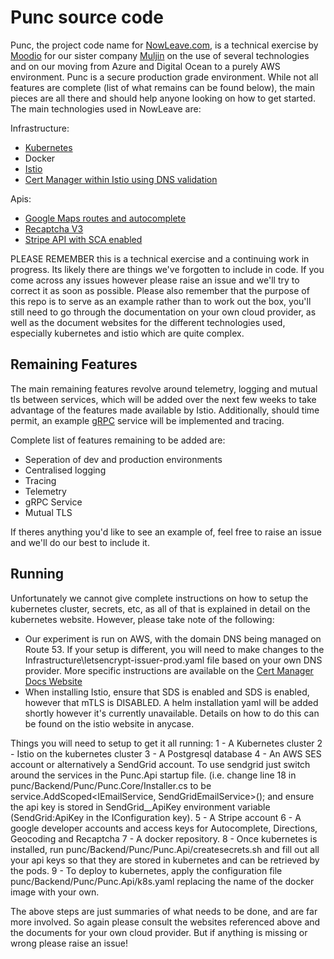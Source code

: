 
# Punc source code
Punc, the project code name for [NowLeave.com](https://www.nowleave.com), is a technical exercise by [Moodio](https://www.moodio.co.uk) for our sister company [Muljin](https://www.muljin.sg) on the use of several technologies and on our moving from Azure and Digital Ocean to a purely AWS environment.
Punc is a secure production grade environment. While not all features are complete (list of what remains can be found below), the main pieces are all there and should help anyone looking on how to get started.
The main technologies used in NowLeave are:

Infrastructure:
 - [Kubernetes](https://kubernetes.io/) 
 - Docker 
 - [Istio](https://istio.io/) 
 - [Cert Manager within Istio using DNS validation](https://docs.cert-manager.io/en/latest/)

Apis:
 - [Google Maps routes and autocomplete](https://developers.google.com/maps/documentation/javascript/places-autocomplete)
 - [Recaptcha V3](https://developers.google.com/recaptcha/docs/v3)
 - [Stripe API with SCA enabled](https://stripe.com)


PLEASE REMEMBER this is a technical exercise and a continuing work in progress. Its likely there are things we've forgotten to include in code. If you come across any issues however please raise an issue and we'll try to correct it as soon as possible. Please also remember that the purpose of this repo is to serve as an example rather than to work out the box, you'll still need to go through the documentation on your own cloud provider, as well as the document websites for the different technologies used, especially kubernetes and istio which are quite complex.

## Remaining Features
The main remaining features revolve around telemetry, logging and mutual tls between services, which will be added over the next few weeks to take advantage of the features made available by Istio. 
Additionally, should time permit, an example [gRPC]() service will be implemented and tracing.

Complete list of features remaining to be added are:

 - Seperation of dev and production environments 
 - Centralised logging
 - Tracing 
 - Telemetry 
 - gRPC Service 
 - Mutual TLS

If theres anything you'd like to see an example of, feel free to raise an issue and we'll do our best to include it.

## Running
Unfortunately we cannot give complete instructions on how to setup the kubernetes cluster, secrets, etc, as all of that is explained in detail on the kubernetes website.
However, please take note of the following:
 - Our experiment is run on AWS, with the domain DNS being managed on Route 53. If your setup is different, you will need to make changes to the Infrastructure\letsencrypt-issuer-prod.yaml file based on your own DNS provider. More specific instructions are available on the [Cert Manager Docs Website](https://docs.cert-manager.io/en/latest/tasks/issuers/setup-acme/dns01/index.html#id1)
 - When installing Istio, ensure that SDS is enabled and SDS is enabled, however that mTLS is DISABLED. A helm installation yaml will be added shortly however it's currently unavailable. Details on how to do this can be found on the istio website in anycase.

Things you will need to setup to get it all running:
1 - A Kubernetes cluster
2 - Istio on the kubernetes cluster
3 - A Postgresql database
4 - An AWS SES account or alternatively a SendGrid account. To use sendgrid just switch around the services in the Punc.Api startup file. (i.e. change line 18 in punc/Backend/Punc/Punc.Core/Installer.cs to be service.AddScoped<IEmailService, SendGridEmailService>(); and ensure the api key is stored in SendGrid__ApiKey environment variable (SendGrid:ApiKey in the IConfiguration key).
5 - A Stripe account
6 - A google developer accounts and access keys for Autocomplete, Directions, Geocoding and Recaptcha
7 - A docker repository.
8 - Once kubernetes is installed, run punc/Backend/Punc/Punc.Api/createsecrets.sh and fill out all your api keys so that they are stored in kubernetes and can be retrieved by the pods.
9 - To deploy to kubernetes, apply the configuration file punc/Backend/Punc/Punc.Api/k8s.yaml replacing the name of the docker image with your own.

The above steps are just summaries of what needs to be done, and are far more involved. So again please consult the websites referenced above and the documents for your own cloud provider. But if anything is missing or wrong please raise an issue!